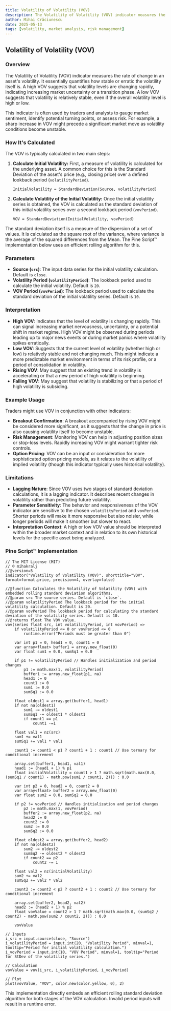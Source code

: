 ```yaml
---
title: Volatility of Volatility (VOV)
description: The Volatility of Volatility (VOV) indicator measures the rate of change in volatility itself, providing insights into the stability or instability of market volatility.
author: Mihai Crăciunescu
date: 2025-05-13
tags: [volatility, market analysis, risk management]
---
```


## Volatility of Volatility (VOV)

### Overview

The Volatility of Volatility (VOV) indicator measures the rate of change in an asset's volatility. It essentially quantifies how stable or erratic the volatility itself is. A high VOV suggests that volatility levels are changing rapidly, indicating increasing market uncertainty or a transition phase. A low VOV suggests that volatility is relatively stable, even if the overall volatility level is high or low.

This indicator is often used by traders and analysts to gauge market sentiment, identify potential turning points, or assess risk. For example, a sharp increase in VOV might precede a significant market move as volatility conditions become unstable.

### How It's Calculated

The VOV is typically calculated in two main steps:

1.  **Calculate Initial Volatility:** First, a measure of volatility is calculated for the underlying asset. A common choice for this is the Standard Deviation of the asset's price (e.g., closing price) over a defined lookback period (`volatilityPeriod`).

    `InitialVolatility = StandardDeviation(Source, volatilityPeriod)`

2.  **Calculate Volatility of the Initial Volatility:** Once the initial volatility series is obtained, the VOV is calculated as the standard deviation of this initial volatility series over a second lookback period (`vovPeriod`).

    `VOV = StandardDeviation(InitialVolatility, vovPeriod)`

The standard deviation itself is a measure of the dispersion of a set of values. It is calculated as the square root of the variance, where variance is the average of the squared differences from the Mean. The Pine Script™ implementation below uses an efficient rolling algorithm for this.

### Parameters

*   **Source (`src`)**: The input data series for the initial volatility calculation. Default is `close`.
*   **Volatility Period (`volatilityPeriod`)**: The lookback period used to calculate the initial volatility. Default is `20`.
*   **VOV Period (`vovPeriod`)**: The lookback period used to calculate the standard deviation of the initial volatility series. Default is `10`.

### Interpretation

*   **High VOV**: Indicates that the level of volatility is changing rapidly. This can signal increasing market nervousness, uncertainty, or a potential shift in market regime. High VOV might be observed during periods leading up to major news events or during market panics where volatility spikes erratically.
*   **Low VOV**: Suggests that the current level of volatility (whether high or low) is relatively stable and not changing much. This might indicate a more predictable market environment in terms of its risk profile, or a period of consolidation in volatility.
*   **Rising VOV**: May suggest that an existing trend in volatility is accelerating or that a new period of high volatility is beginning.
*   **Falling VOV**: May suggest that volatility is stabilizing or that a period of high volatility is subsiding.

### Example Usage

Traders might use VOV in conjunction with other indicators:

*   **Breakout Confirmation**: A breakout accompanied by rising VOV might be considered more significant, as it suggests that the change in price is also causing volatility itself to become unstable.
*   **Risk Management**: Monitoring VOV can help in adjusting position sizes or stop-loss levels. Rapidly increasing VOV might warrant tighter risk controls.
*   **Option Pricing**: VOV can be an input or consideration for more sophisticated option pricing models, as it relates to the volatility of implied volatility (though this indicator typically uses historical volatility).

### Limitations

*   **Lagging Nature**: Since VOV uses two stages of standard deviation calculations, it is a lagging indicator. It describes recent changes in volatility rather than predicting future volatility.
*   **Parameter Sensitivity**: The behavior and responsiveness of the VOV indicator are sensitive to the chosen `volatilityPeriod` and `vovPeriod`. Shorter periods will make it more responsive but also noisier, while longer periods will make it smoother but slower to react.
*   **Interpretation Context**: A high or low VOV value should be interpreted within the broader market context and in relation to its own historical levels for the specific asset being analyzed.

### Pine Script™ Implementation

```pinescript
// The MIT License (MIT)
// © mihakralj
//@version=5
indicator("Volatility of Volatility (VOV)", shorttitle="VOV", format=format.price, precision=4, overlay=false)

//@function Calculates the Volatility of Volatility (VOV) with embedded rolling standard deviation algorithms.
//@param src The source series. Default is `close`.
//@param volatilityPeriod The lookback period for the initial volatility calculation. Default is 20.
//@param vovPeriod The lookback period for calculating the standard deviation of the volatility series. Default is 10.
//@returns float The VOV value.
vov(series float src, int volatilityPeriod, int vovPeriod) =>
    if volatilityPeriod <= 0 or vovPeriod <= 0
        runtime.error("Periods must be greater than 0")

    var int p1 = 0, head1 = 0, count1 = 0
    var array<float> buffer1 = array.new_float(0)
    var float sum1 = 0.0, sumSq1 = 0.0
    
    if p1 != volatilityPeriod // Handles initialization and period changes
        p1 := math.max(1, volatilityPeriod)
        buffer1 := array.new_float(p1, na)
        head1 := 0
        count1 := 0
        sum1 := 0.0
        sumSq1 := 0.0

    float oldest1 = array.get(buffer1, head1)
    if not na(oldest1)
        sum1 -= oldest1
        sumSq1 -= oldest1 * oldest1
        if count1 == p1 
            count1 -=1 
            
    float val1 = nz(src)
    sum1 += val1
    sumSq1 += val1 * val1
    
    count1 := count1 < p1 ? count1 + 1 : count1 // Use ternary for conditional increment
        
    array.set(buffer1, head1, val1)
    head1 := (head1 + 1) % p1
    float initialVolatility = count1 > 1 ? math.sqrt(math.max(0.0, (sumSq1 / count1) - math.pow(sum1 / count1, 2))) : 0.0

    var int p2 = 0, head2 = 0, count2 = 0
    var array<float> buffer2 = array.new_float(0)
    var float sum2 = 0.0, sumSq2 = 0.0

    if p2 != vovPeriod // Handles initialization and period changes
        p2 := math.max(1, vovPeriod)
        buffer2 := array.new_float(p2, na)
        head2 := 0
        count2 := 0
        sum2 := 0.0
        sumSq2 := 0.0
        
    float oldest2 = array.get(buffer2, head2)
    if not na(oldest2)
        sum2 -= oldest2
        sumSq2 -= oldest2 * oldest2
        if count2 == p2
            count2 -= 1
            
    float val2 = nz(initialVolatility)
    sum2 += val2
    sumSq2 += val2 * val2

    count2 := count2 < p2 ? count2 + 1 : count2 // Use ternary for conditional increment
        
    array.set(buffer2, head2, val2)
    head2 := (head2 + 1) % p2
    float vovValue = count2 > 1 ? math.sqrt(math.max(0.0, (sumSq2 / count2) - math.pow(sum2 / count2, 2))) : 0.0
    
    vovValue

// Inputs
i_src = input.source(close, "Source")
i_volatilityPeriod = input.int(20, "Volatility Period", minval=1, tooltip="Period for initial volatility calculation.")
i_vovPeriod = input.int(10, "VOV Period", minval=1, tooltip="Period for StDev of the volatility series.")

// Calculation
vovValue = vov(i_src, i_volatilityPeriod, i_vovPeriod)

// Plot
plot(vovValue, "VOV", color.new(color.yellow, 0), 2)
```

This implementation directly embeds an efficient rolling standard deviation algorithm for both stages of the VOV calculation. Invalid period inputs will result in a runtime error.
